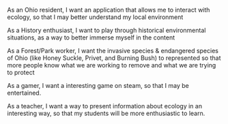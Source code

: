 As an Ohio resident, I want an application that allows me to interact with ecology, so that I may better understand my local environment

As a History enthusiast, I want to play through historical environmental situations, as a way to better immerse myself in the content

As a Forest/Park worker, I want the invasive species & endangered species of Ohio (like Honey Suckle, Privet, and Burning Bush) to represented so that more people know what we are working to remove and what we are trying to protect

As a gamer, I want a interesting game on steam, so that I may be entertained.

As a teacher, I want a way to present information about ecology in an interesting way, so that my students will be more enthusiastic to learn. 